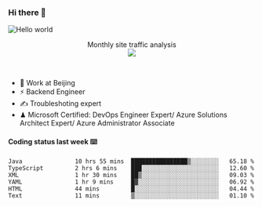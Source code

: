 ### Hi there 👋

<img src="https://raw.githubusercontent.com/sagar-viradiya/sagar-viradiya/master/resources/banner.png" alt="Hello world">
<p align="center"> 
 Monthly site traffic analysis <br/>
  <img src="https://profile-counter.glitch.me/youszoe/count.svg" />
</p>
<br/>

- 🍻 Work at Beijing 
- ⚡ Backend Engineer
- ✍️ Troubleshoting expert
- ♟  Microsoft Certified: DevOps Engineer Expert/ Azure Solutions Architect Expert/ Azure Administrator Associate

#### Coding status last week ⌨️

<!--START_SECTION:waka-->

```text
Java               10 hrs 55 mins  ████████████████▒░░░░░░░░   65.18 %
TypeScript         2 hrs 6 mins    ███░░░░░░░░░░░░░░░░░░░░░░   12.60 %
XML                1 hr 30 mins    ██▒░░░░░░░░░░░░░░░░░░░░░░   09.03 %
YAML               1 hr 9 mins     █▓░░░░░░░░░░░░░░░░░░░░░░░   06.92 %
HTML               44 mins         █░░░░░░░░░░░░░░░░░░░░░░░░   04.44 %
Text               11 mins         ▒░░░░░░░░░░░░░░░░░░░░░░░░   01.10 %
```

<!--END_SECTION:waka-->

<br/>
<center><img src="http://ghchart.rshah.org/409ba5/yousazoe" alt="" /></center>


